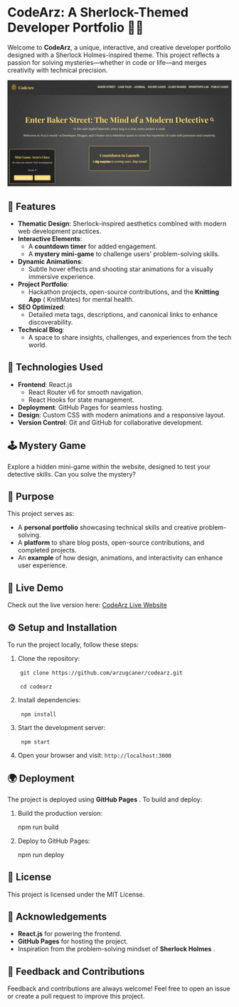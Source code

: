 # CodeArz: A Sherlock-Themed Developer Portfolio 🕵️‍♀️

Welcome to **CodeArz**, a unique, interactive, and creative developer portfolio designed with a Sherlock Holmes-inspired theme. This project reflects a passion for solving mysteries—whether in code or life—and merges creativity with technical precision.

![Portfolio Preview](./src/assets/images/portfolio-preview.png)


## 🌟 Features

- **Thematic Design**: Sherlock-inspired aesthetics combined with modern web development practices.
- **Interactive Elements**:
  - A **countdown timer** for added engagement.
  - A **mystery mini-game** to challenge users' problem-solving skills.
- **Dynamic Animations**:
  - Subtle hover effects and shooting star animations for a visually immersive experience.
- **Project Portfolio**:
  - Hackathon projects, open-source contributions, and the **Knitting App** ( KnittMates) for mental health.
- **SEO Optimized**:
  - Detailed meta tags, descriptions, and canonical links to enhance discoverability.
- **Technical Blog**:
  - A space to share insights, challenges, and experiences from the tech world.

## 🚀 Technologies Used

- **Frontend**: React.js
  - React Router v6 for smooth navigation.
  - React Hooks for state management.
- **Deployment**: GitHub Pages for seamless hosting.
- **Design**: Custom CSS with modern animations and a responsive layout.
- **Version Control**: Git and GitHub for collaborative development.

## 🕹️ Mystery Game

Explore a hidden mini-game within the website, designed to test your detective skills. Can you solve the mystery?

## 🎯 Purpose

This project serves as:

- A **personal portfolio** showcasing technical skills and creative problem-solving.
- A **platform** to share blog posts, open-source contributions, and completed projects.
- An **example** of how design, animations, and interactivity can enhance user experience.

## 🔗 Live Demo

Check out the live version here: [CodeArz Live Website](https://arzucaner.github.io/codearz/)

## ⚙️ Setup and Installation

To run the project locally, follow these steps:

1. Clone the repository:

`    git clone https://github.com/arzugcaner/codearz.git`

`    cd codearz`

2. Install dependencies:

   ` npm install`
3. Start the development server:

   ` npm start`
4. Open your browser and visit: `http://localhost:3000`

## 🌍 Deployment

The project is deployed using  **GitHub Pages** . To build and deploy:

1. Build the production version:

   npm run build
2. Deploy to GitHub Pages:

   npm run deploy

## 📜 License

This project is licensed under the MIT License.

## 🙌 Acknowledgements

* **React.js** for powering the frontend.
* **GitHub Pages** for hosting the project.
* Inspiration from the problem-solving mindset of  **Sherlock Holmes** .

## 💬 Feedback and Contributions

Feedback and contributions are always welcome! Feel free to open an issue or create a pull request to improve this project.
